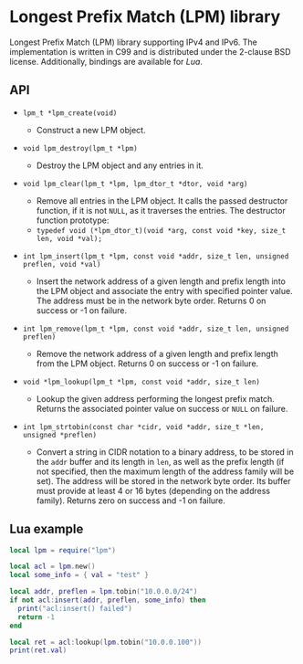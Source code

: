 # Longest Prefix Match (LPM) library

Longest Prefix Match (LPM) library supporting IPv4 and IPv6.
The implementation is written in C99 and is distributed under the
2-clause BSD license.  Additionally, bindings are available for *Lua*.

## API

* `lpm_t *lpm_create(void)`
  * Construct a new LPM object.

* `void lpm_destroy(lpm_t *lpm)`
  * Destroy the LPM object and any entries in it.

* `void lpm_clear(lpm_t *lpm, lpm_dtor_t *dtor, void *arg)`
  * Remove all entries in the LPM object.  It calls the passed destructor
  function, if it is not `NULL`, as it traverses the entries.  The destructor
  function prototype:
  * `typedef void (*lpm_dtor_t)(void *arg, const void *key, size_t len, void *val);`

* `int lpm_insert(lpm_t *lpm, const void *addr, size_t len, unsigned preflen, void *val)`
  * Insert the network address of a given length and prefix length into
  the LPM object and associate the entry with specified pointer value.
  The address must be in the network byte order.  Returns 0 on success
  or -1 on failure.

* `int lpm_remove(lpm_t *lpm, const void *addr, size_t len, unsigned preflen)`
  * Remove the network address of a given length and prefix length from
  the LPM object.  Returns 0 on success or -1 on failure.

* `void *lpm_lookup(lpm_t *lpm, const void *addr, size_t len)`
  * Lookup the given address performing the longest prefix match.
  Returns the associated pointer value on success or `NULL` on failure.

* `int lpm_strtobin(const char *cidr, void *addr, size_t *len, unsigned *preflen)`
  * Convert a string in CIDR notation to a binary address, to be stored in
  the `addr` buffer and its length in `len`, as well as the prefix length (if
  not specified, then the maximum length of the address family will be set).
  The address will be stored in the network byte order.  Its buffer must
  provide at least 4 or 16 bytes (depending on the address family).  Returns
  zero on success and -1 on failure.

## Lua example

```lua
local lpm = require("lpm")

local acl = lpm.new()
local some_info = { val = "test" }

local addr, preflen = lpm.tobin("10.0.0.0/24")
if not acl:insert(addr, preflen, some_info) then
  print("acl:insert() failed")
  return -1
end

local ret = acl:lookup(lpm.tobin("10.0.0.100"))
print(ret.val)
```
